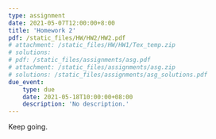 ```yaml
---
type: assignment
date: 2021-05-07T12:00:00+8:00
title: 'Homework 2'
pdf: /static_files/HW/HW2/HW2.pdf
# attachment: /static_files/HW/HW1/Tex_temp.zip
# solutions:
# pdf: /static_files/assignments/asg.pdf
# attachment: /static_files/assignments/asg.zip
# solutions: /static_files/assignments/asg_solutions.pdf
due_event: 
    type: due
    date: 2021-05-18T10:00:00+08:00
    description: 'No description.'
---
```

Keep going.

